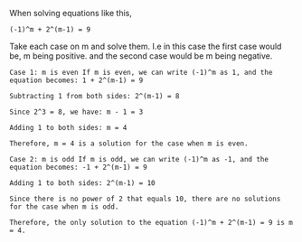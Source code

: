 When solving equations like this,


```
(-1)^m + 2^(m-1) = 9
```

Take each case on m and solve them. I.e in this case the first case would be, m being positive. and the second case would be m being negative.

```
Case 1: m is even If m is even, we can write (-1)^m as 1, and the equation becomes: 1 + 2^(m-1) = 9

Subtracting 1 from both sides: 2^(m-1) = 8

Since 2^3 = 8, we have: m - 1 = 3

Adding 1 to both sides: m = 4

Therefore, m = 4 is a solution for the case when m is even.

Case 2: m is odd If m is odd, we can write (-1)^m as -1, and the equation becomes: -1 + 2^(m-1) = 9

Adding 1 to both sides: 2^(m-1) = 10

Since there is no power of 2 that equals 10, there are no solutions for the case when m is odd.

Therefore, the only solution to the equation (-1)^m + 2^(m-1) = 9 is m = 4.
```


